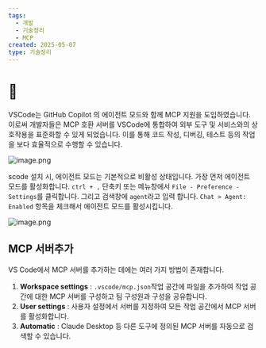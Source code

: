 ```yaml
---
tags:
  - 개발
  - 기술정리
  - MCP
created: 2025-05-07
type: 기술정리
---
```


# 📘 

VSCode는 GitHub Copilot 의 에이전트 모드와 함께 MCP 지원을 도입하였습니다. 이로써 개발자들은 MCP 호환 서버를 VSCode에 통합하여 외부 도구 및 서비스와의 상호작용을 표준화할 수 있게 되었습니다. 이를 통해 코드 작성, 디버깅, 테스트 등의 작업을 보다 효율적으로 수행할 수 있습니다. 

![image.png](https://file-api.ksq9511.synology.me:5353/obsidian-files/image/20250507195501_image.png)

scode 설치 시, 에이전트 모드는 기본적으로 비활성 상태입니다. 가장 먼저 에이전트 모드를 활성화합니다. `ctrl + ,` 단축키 또는 메뉴창에서 `File - Preference - Settings`를 클릭합니다. 그리고 검색창에 `agent`라고 입력 합니다. `Chat > Agent: Enabled` 항목을 체크해서 에이전트 모드를 활성시킵니다.

![image.png](https://file-api.ksq9511.synology.me:5353/obsidian-files/image/20250507195617_image.png)

## MCP 서버추가

VS Code에서 MCP 서버를 추가하는 데에는 여러 가지 방법이 존재합니다.
1. **Workspace settings** : `.vscode/mcp.json`작업 공간에 파일을 추가하여 작업 공간에 대한 MCP 서버를 구성하고 팀 구성원과 구성을 공유합니다.
2. **User settings** : 사용자 설정에서 서버를 지정하여 모든 작업 공간에서 MCP 서버를 활성화합니다.
3. **Automatic** : Claude Desktop 등 다른 도구에 정의된 MCP 서버를 자동으로 검색할 수 있습니다.
